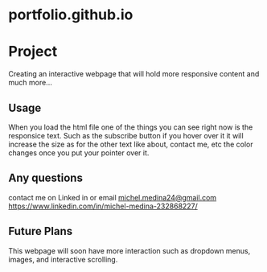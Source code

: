 # portfolio.github.io

# Project 
Creating an interactive webpage that will hold more responsive content and much more... 

## Usage
When you load the html file one of the things you can see right now is the responsice text. Such as the subscribe button if you hover over it it will increase the size as for the other text like about, contact me, etc the color changes once you put your pointer over it.

## Any questions
contact me on Linked in or email 
michel.medina24@gmail.com       https://www.linkedin.com/in/michel-medina-232868227/

## Future Plans
This webpage will soon have more interaction such as dropdown menus, images, and interactive scrolling. 
